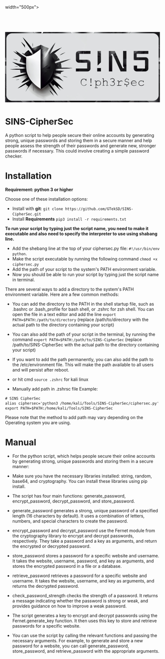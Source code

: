  width="500px">

<h1 align="center">
  <br>
    <a href="https://github.com/GTekSD/SINS-CipherSec.git"><img src="static/sins-main2-logo.jpg" alt="CipherSec"></a>
  </br>
</h1>


# SINS-CipherSec
A python script to help people secure their online accounts by generating strong, unique passwords and storing them in a secure manner and help people assess the strength of their passwords and generate new, stronger passwords if necessary. This could involve creating a simple password checker.

# Installation

**Requirement: python 3 or higher**

Choose one of these installation options:

- Install with **git**: `git clone https://github.com/GTekSD/SINS-CipherSec.git`
- Install **Requirements** `pip3 install -r requirements.txt`

**To run your script by typing just the script name, you need to make it executable and also need to specify the interpreter to use using shabang line.**

- Add the shebang line at the top of your ciphersec.py file: `#!/usr/bin/env python`.
- Make the script executable by running the following command `chmod +x ciphersec.py`
- Add the path of your script to the system's PATH environment variable.
- Now you should be able to run your script by typing just the script name in terminal.

There are several ways to add a directory to the system's PATH environment variable. Here are a few common methods:

- You can add the directory to the PATH in the shell startup file, such as .bashrc or .bash_profile for bash shell, or .zshrc for zsh shell. You can open the file in a text editor and add the line `export PATH=$PATH:/path/to/directory` (replace /path/to/directory with the actual path to the directory containing your script)

- You can also add the path of your script in the terminal, by running the command `export PATH=$PATH:/path/to/SINS-CipherSec` (replace /path/to/SINS-CipherSec with the actual path to the directory containing your script)

- If you want to add the path permanently, you can also add the path to the /etc/environment file. This will make the path available to all users and will persist after reboot.
- or hit cmd `source .zshrc` for kali linux
- Manually add path in .zshrsc file
Example: 
```
# SINS CipherSec
alias ciphersec='python3 /home/kali/Tools/SINS-CipherSec/ciphersec.py'
export PATH=$PATH:/home/kali/Tools/SINS-CipherSec
```

Please note that the method to add path may vary depending on the Operating system you are using.


# Manual
- For the python script, which helps people secure their online accounts by generating strong, unique passwords and storing them in a secure manner:

- Make sure you have the necessary libraries installed: string, random, base64, and cryptography. You can install these libraries using pip install.

- The script has four main functions: generate_password, encrypt_password, decrypt_password, and store_password.

- generate_password generates a strong, unique password of a specified length (16 characters by default). It uses a combination of letters, numbers, and special characters to create the password.

- encrypt_password and decrypt_password use the Fernet module from the cryptography library to encrypt and decrypt passwords, respectively. They take a password and a key as arguments, and return the encrypted or decrypted password.

- store_password stores a password for a specific website and username. It takes the website, username, password, and key as arguments, and stores the encrypted password in a file or a database.

- retrieve_password retrieves a password for a specific website and username. It takes the website, username, and key as arguments, and returns the decrypted password.

- check_password_strength checks the strength of a password. It returns a message indicating whether the password is strong or weak, and provides guidance on how to improve a weak password.

- The script generates a key to encrypt and decrypt passwords using the Fernet.generate_key function. It then uses this key to store and retrieve passwords for a specific website.

- You can use the script by calling the relevant functions and passing the necessary arguments. For example, to generate and store a new password for a website, you can call generate_password, store_password, and retrieve_password with the appropriate arguments.


